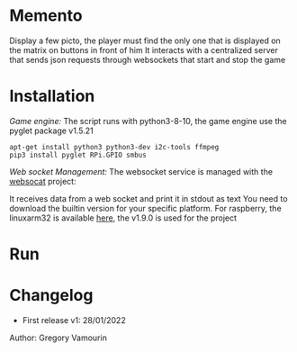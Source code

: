# Memento 


Display a few picto, the player must find the only one that is displayed on the matrix on buttons in front of him
It interacts with a centralized server that sends json requests through websockets that start and stop the game

# Installation 

*Game engine:*
The script runs with python3-8-10, the game engine use the pyglet package v1.5.21

````
apt-get install python3 python3-dev i2c-tools ffmpeg
pip3 install pyglet RPi.GPIO smbus
````

*Web socket Management:*
The websocket service is managed with the [websocat][2] project: 

It receives data from a web socket and print it in stdout as text
You need to download the builtin version for your specific platform.
For raspberry, the linuxarm32 is available [here][1], the v1.9.0 is used for the project


# Run 

# Changelog

* First release v1: 28/01/2022


Author: Gregory Vamourin 

[1]: https://github.com/vi/websocat/releases/download/v1.9.0/websocat_linuxarm32
[2]: https://github.com/vi/websocat/releases
